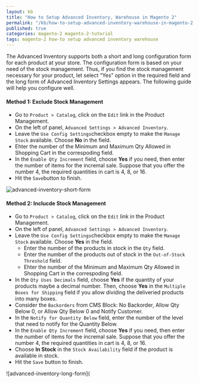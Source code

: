 ```yaml
---
layout: kb
title: "How to Setup Advanced Inventory, Warehouse in Magento 2"
permalink: "/kb/how-to-setup-advanced-inventory-warehouse-in-magento-2.html"
published: true
categories: magento-2 magento-2-tutorial
tags: magento-2 how-to setup advanced inventory warehouse
---
```


The Advanced Inventory supports both a short and long configuration form for each product at your store. The configuration form is based on your need of the stock management. Thus, if you find the stock management necessary for your product, let select “Yes” option in the required field and the long form of Advanced Inventory Settings appears. The following guide will help you configure well.

#### Method 1: Exclude Stock Management 

* Go to `Product > Catalog`, click on the `Edit` link in the Product Management.
* On the left of panel, `Advanced Settings > Advanced Inventory`.
* Leave the `Use Config Settings`checkbox empty to make the `Manage Stock` available.  Choose **No** in the field.
* Ehter the number of the Minimum and Maximum Qty Allowed in Shopping Cart in the correspoding field.
* In the `Enable Qty Increment` field, choose **Yes** if you need, then enter the number of items for the incremal sale. Suppose that you offer the number 4, the required quantities in cart is 4, 8, or 16. 
* Hit the `Save`button to finish.

![advanced-inventory-short-form](https://lh3.googleusercontent.com/ijDkirqx4cRMasYGgui3B3E7f7wGvSghxYw8y4pN4w9ZvqznRSICwl6bDkA2ecgIyVqLUJJsA_Tz-1YpMekTYahjgNiPMCYuJxkm3bMTGjioO_MEGqEBtJBTrNMOy5cmEvQgwQVC)

#### Method 2: Inclucde Stock Management

* Go to `Product > Catalog`, click on the `Edit` link in the Product Management.
* On the left of panel, `Advanced Settings > Advanced Inventory`.
* Leave the `Use Config Settings`checkbox empty to make the `Manage Stock` available.  Choose **Yes** in the field.
  * Enter the number of the products in stock in the `Qty` field.
  * Enter the number of the products out of stock in the `Out-of-Stock Threshold` field.
  * Ehter the number of the Minimum and Maximum Qty Allowed in Shopping Cart in the correspoding field.
* In the `Qty Uses Decimals` field, choose **Yes** if the quantity of your products maybe a decimal number. Then, choose **Yes** in the `Multiple Boxes for Shipping` field if you allow dividing the deliveried products into many boxes.
* Consider the `Backorders` from CMS Block: No Backorder, Allow Qty Below 0, or Allow Qty Below 0 and Notify Customer.
* In the `Notify for Quantity Below` field, enter the number of the level that need to notify for the Quantity Below.
* In the `Enable Qty Increment` field, choose **Yes** if you need, then enter the number of items for the incremal sale. Suppose that you offer the number 4, the required quantities in cart is 4, 8, or 16. 
* Choose **In Stock** in the `Stock Availability` field if the product is available in stock.
* Hit the `Save` button to finish.

![advanced-inventory-long-form](

